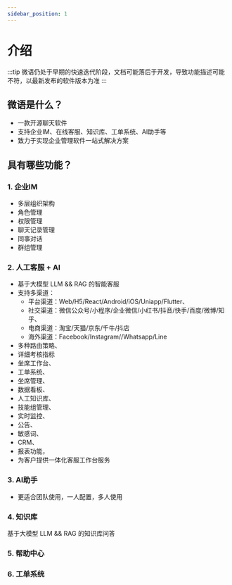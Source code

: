 ```yaml
---
sidebar_position: 1
---
```


# 介绍

:::tip
微语仍处于早期的快速迭代阶段，文档可能落后于开发，导致功能描述可能不符，以最新发布的软件版本为准
:::

## 微语是什么？

- 一款开源聊天软件
- 支持企业IM、在线客服、知识库、工单系统、AI助手等
- 致力于实现企业管理软件一站式解决方案

## 具有哪些功能？

### 1. 企业IM

- 多层组织架构
- 角色管理
- 权限管理
- 聊天记录管理
- 同事对话
- 群组管理

### 2. 人工客服 + AI

- 基于大模型 LLM && RAG 的智能客服
- 支持多渠道：
  - 平台渠道：Web/H5/React/Android/iOS/Uniapp/Flutter、
  - 社交渠道：微信公众号/小程序/企业微信/小红书/抖音/快手/百度/微博/知乎、
  - 电商渠道：淘宝/天猫/京东/千牛/抖店
  - 海外渠道：Facebook/Instagram//Whatsapp/Line
- 多种路由策略、
- 详细考核指标
- 坐席工作台、
- 工单系统、
- 坐席管理、
- 数据看板、
- 人工知识库、
- 技能组管理、
- 实时监控、
- 公告、
- 敏感词、
- CRM、
- 报表功能，
- 为客户提供一体化客服工作台服务

### 3. AI助手

- 更适合团队使用，一人配置，多人使用

### 4. 知识库

基于大模型 LLM && RAG 的知识库问答

### 5. 帮助中心

### 6. 工单系统
